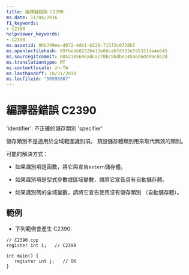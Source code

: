 ```yaml
---
title: 編譯器錯誤 C2390
ms.date: 11/04/2016
f1_keywords:
- C2390
helpviewer_keywords:
- C2390
ms.assetid: 06b749ee-d072-4db1-b229-715f2c0728b5
ms.openlocfilehash: 89f6ebb02326413e8dca67d333e555321da4e645
ms.sourcegitcommit: 6052185696adca270bc9bdbec45a626dd89cdcdd
ms.translationtype: MT
ms.contentlocale: zh-TW
ms.lasthandoff: 10/31/2018
ms.locfileid: "50595867"
---
```

# <a name="compiler-error-c2390"></a>編譯器錯誤 C2390

'identifier': 不正確的儲存類別 'specifier'

儲存類別不是適用於全域範圍識別項。 預設儲存體類別用來取代無效的類別。

可能的解決方式：

- 如果識別項是函數，將它與宣告`extern`儲存體。

- 如果識別項是型式參數或區域變數，請將它宣告具有自動儲存體。

- 如果識別碼的全域變數，請將它宣告使用沒有儲存類別 （自動儲存體）。

## <a name="example"></a>範例

- 下列範例會產生 C2390:

```
// C2390.cpp
register int i;   // C2390

int main() {
   register int j;   // OK
}
```